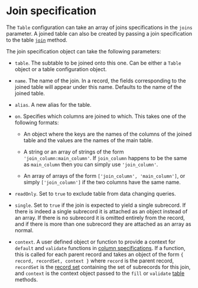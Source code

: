 # Join specification

The `Table` configuration can take an array of joins specifications in the `joins` parameter. A joined table can also be created by passing a join specification
to the table [`join`](./table.md#join) method.

The join specification object can take the following parameters:

* `table`. The subtable to be joined onto this one. Can be either a `Table` object or a table configuration object.

* `name`. The name of the join. In a record, the fields corresponding to the joined table will appear under this name. Defaults to the name of the joined table.

* `alias`. A new alias for the table.

* `on`. Specifies which columns are joined to which. This takes one of the following formats:

  * An object where the keys are the names of the columns of the joined table and the values are the names of the main table.

  * A string or an array of strings of the form `'join_column:main_column'`. If `join_column` happens to be the same as `main_column` then you can simply use
`'join_column'`.

  * An array of arrays of the form `['join_column', 'main_column']`, or simply `['join_column']` if the two columns have the same name.

* `readOnly`. Set to `true` to exclude table from data changing queries.

* `single`. Set to `true` if the join is expected to yield a single subrecord. If there is indeed a single subrecord it is attached as an object instead of an array.
 If there is no subrecord it is omitted entirely from the record, and if there is more than one subrecord they are attached as an array as normal.

* `context`. A user defined object or function to provide a context for `default` and `validate` functions in [column specifications](./column-spec.md). If a function,
 this is called for each parent record and takes an object of the form `{ record, recordSet, context }` where `record` is the parent record, `recordSet` is the
 [record set](./record-set.md) containing the set of subrecords for this join, and `context` is the context object passed to the `fill` or `validate` [table](./table.md)
 methods.


